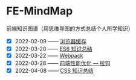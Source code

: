 # FE-MindMap

前端知识图谱（用思维导图的方式总结个人所学知识）

- [x] 2022-02-09 —— [浏览器缓存](/%E6%B5%8F%E8%A7%88%E5%99%A8%E7%BC%93%E5%AD%98.xmind)
- [x] 2022-03-20 —— [ES6 知识总结](/ES6%20%E7%9F%A5%E8%AF%86%E6%80%BB%E7%BB%93.xmind)
- [x] 2022-03-22 —— [Webpack](/Webpack.xmind)
- [x] 2022-03-28 —— [前端性能优化 — 拉钩](/%E5%89%8D%E7%AB%AF%E6%80%A7%E8%83%BD%E4%BC%98%E5%8C%96%20%E2%80%94%20%E6%8B%89%E9%92%A9.xmind)
- [x] 2022-04-08 —— [CSS 知识总结](/CSS%20%E7%9F%A5%E8%AF%86%E6%80%BB%E7%BB%93.xmind)
